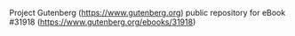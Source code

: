 Project Gutenberg (https://www.gutenberg.org) public repository for eBook #31918 (https://www.gutenberg.org/ebooks/31918)

